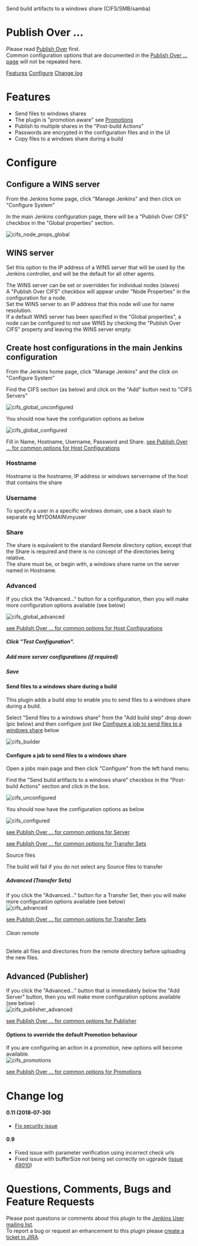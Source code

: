Send build artifacts to a windows share (CIFS/SMB/samba)

# Publish Over ...

Please read [Publish Over](https://plugins.jenkins.io/publish-over/) first.  
Common configuration options that are documented in the [Publish Over ... page](https://plugins.jenkins.io/publish-over/) will not be repeated here.

[Features](https://plugins.jenkins.io/publish-over/#features)
[Configure](https://plugins.jenkins.io/publish-over/#configuration)
[Change log](https://plugins.jenkins.io/publish-over/#releases)

# Features

-   Send files to windows shares
-   The plugin is "promotion aware" see
    [Promotions](https://plugins.jenkins.io/publish-over/#promotions)
-   Publish to multiple shares in the "Post-build Actions"
-   Passwords are encrypted in the configuration files and in the UI
-   Copy files to a windows share during a build

# Configure

## Configure a WINS server

From the Jenkins home page, click "Manage Jenkins" and then click on
"Configure System"

In the main Jenkins configuration page, there will be a "Publish Over
CIFS" checkbox in the "Global properties" section.

![cifs_node_props_global](docs/images/cifs_node_props_global.png)

## WINS server

Set this option to the IP address of a WINS server that will be used by
the Jenkins controller, and will be the default for all other agents.

The WINS server can be set or overridden for individual nodes (slaves)  
A "Publish Over CIFS" checkbox will appear under "Node Properties" in
the configuration for a node.  
Set the WINS server to an IP address that this node will use for name
resolution.  
If a default WINS server has been specified in the "Global properties",
a node can be configured to not use WINS by checking the "Publish Over
CIFS" property and leaving the WINS server empty.

## Create host configurations in the main Jenkins configuration

From the Jenkins home page, click "Manage Jenkins" and the click on
"Configure System"

Find the CIFS section (as below) and click on the "Add" button next to
"CIFS Servers"

![cifs_global_unconfigured](docs/images/cifs_global_unconfigured.png)

You should now have the configuration options as below

![cifs_global_configured](docs/images/cifs_global_configured.png)

Fill in Name, Hostname, Username, Password and Share. [see Publish Over
... for common options for Host
Configurations](http://localhost:8085/display/JENKINS/Publish+Over#PublishOver-host)

### Hostname

Hostname is the hostname, IP address or windows servername of the host
that contains the share

### Username

To specify a user in a specific windows domain, use a back slash to
separate eg MYDOMAIN\\myuser

### Share

The share is equivalent to the standard Remote directory option, except
that the Share is required and there is no concept of the directories
being relative.  
The share must be, or begin with, a windows share name on the server
named in Hostname.

### Advanced

If you click the "Advanced..." button for a configuration, then you will
make more configuration options available (see below)

![cifs_global_advanced](docs/images/cifs_global_advanced.png)

[see Publish Over ... for common options for Host
Configurations](http://localhost:8085/display/JENKINS/Publish+Over#PublishOver-host)

##### Click "Test Configuration".

##### Add more server configurations (if required)

##### Save

#### Send files to a windows share during a build

This plugin adds a build step to enable you to send files to a windows
share during a build.

Select "Send files to a windows share" from the "Add build step" drop
down (pic below) and then configure just like [Configure a job to send
files to a windows
share](http://localhost:8085/display/JENKINS/Publish+Over+CIFS+Plugin#PublishOverCIFSPlugin-configjob)
below

![cifs_builder](docs/images/cifs_builder.png)

#### Configure a job to send files to a windows share

Open a jobs main page and then click "Configure" from the left hand
menu.

Find the "Send build artifacts to a windows share" checkbox in the
"Post-build Actions" section and click in the box.

![cifs_unconfigured](docs/images/cifs_unconfigured.png)

You should now have the configuration options as below

![cifs_configured](docs/images/cifs_configured.png)

[see Publish Over ... for common options for
Server](http://localhost:8085/display/JENKINS/Publish+Over#PublishOver-server)

[see Publish Over ... for common options for Transfer
Sets](http://localhost:8085/display/JENKINS/Publish+Over#PublishOver-transfer)

Source files

The build will fail if you do not select any Source files to transfer

##### Advanced (Transfer Sets)

If you click the "Advanced..." button for a Transfer Set, then you will
make more configuration options available (see below)  
![cifs_advanced](docs/images/cifs_advanced.png)

[see Publish Over ... for common options for Transfer
Sets](http://localhost:8085/display/JENKINS/Publish+Over#PublishOver-transfer)

###### Clean remote

Delete all files and directories from the remote directory before
uploading the new files.

## Advanced (Publisher)

If you click the "Advanced..." button that is immediately below the "Add
Server" button, then you will make more configuration options available
(see below)  
![cifs_publisher_advanced](docs/images/cifs_publisher_advanced.png)

[see Publish Over ... for common options for
Publisher](http://localhost:8085/display/JENKINS/Publish+Over#PublishOver-publisher)

#### Options to override the default Promotion behaviour

If you are configuring an action in a promotion, new options will become
available.  
![cifs_promotions](docs/images/cifs_promotions.png)

[see Publish Over ... for common options for
Promotions](https://plugins.jenkins.io/publish-over/#promotions)

# Change log

#### 0.11 (2018-07-30)

-   [Fix security
    issue](https://jenkins.io/security/advisory/2018-07-30/#SECURITY-975)

#### 0.9

-   Fixed issue with parameter verification using incorrect check urls
-   Fixed issue with bufferSize not being set correctly on ugprade
    ([issue
    49010](https://issues.jenkins.io/browse/JENKINS-49010))  
      

# Questions, Comments, Bugs and Feature Requests

Please post questions or comments about this plugin to the [Jenkins User
mailing list](http://www.jenkins.io/content/mailing-lists).  
To report a bug or request an enhancement to this plugin please [create
a ticket in
JIRA](https://www.jenkins.io/participate/report-issue/redirect/#15850).